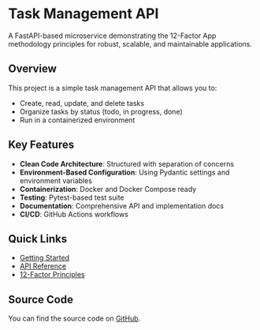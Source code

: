 # Task Management API

A FastAPI-based microservice demonstrating the 12-Factor App methodology principles for robust, scalable, and maintainable applications.

## Overview

This project is a simple task management API that allows you to:

- Create, read, update, and delete tasks
- Organize tasks by status (todo, in progress, done)
- Run in a containerized environment

## Key Features

- **Clean Code Architecture**: Structured with separation of concerns
- **Environment-Based Configuration**: Using Pydantic settings and environment variables
- **Containerization**: Docker and Docker Compose ready
- **Testing**: Pytest-based test suite
- **Documentation**: Comprehensive API and implementation docs
- **CI/CD**: GitHub Actions workflows

## Quick Links

- [Getting Started](getting-started.md)
- [API Reference](api-reference.md)
- [12-Factor Principles](12-factor.md)

## Source Code

You can find the source code on [GitHub](https://github.com/yourusername/task-management-api).
